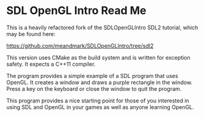 SDL OpenGL Intro Read Me
========================

This is a heavily refactored fork of the SDLOpenGLIntro SDL2 tutorial, which
may be found here:

https://github.com/meandmark/SDLOpenGLIntro/tree/sdl2

This version uses CMake as the build system and is written for exception safety. It expects a C++11 compiler.

The program provides a simple example of a SDL program that uses OpenGL. It
creates a window and draws a purple rectangle in the window. Press a key on the
keyboard or close the window to quit the program.

This program provides a nice starting point for those of you interested in
using SDL and OpenGL in your games as well as anyone learning OpenGL.
